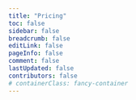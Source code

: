 ```yaml
---
title: "Pricing"
toc: false
sidebar: false
breadcrumb: false
editLink: false
pageInfo: false
comment: false
lastUpdated: false
contributors: false
# containerClass: fancy-container
---
```


<NaiveClient>
<Pricing />
</NaiveClient>

<script setup lang="ts">
import Pricing from "@Pricing";
</script>
